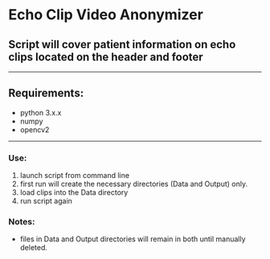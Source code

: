 # Echo Clip Video Anonymizer

## Script will cover patient information on echo clips located on the header and footer

---

## Requirements:

- python 3.x.x
- numpy
- opencv2

---

### Use:

1. launch script from command line
2. first run will create the necessary directories (Data and Output) only.
3. load clips into the Data directory
4. run script again

### Notes:

- files in Data and Output directories will remain in both until manually deleted.

